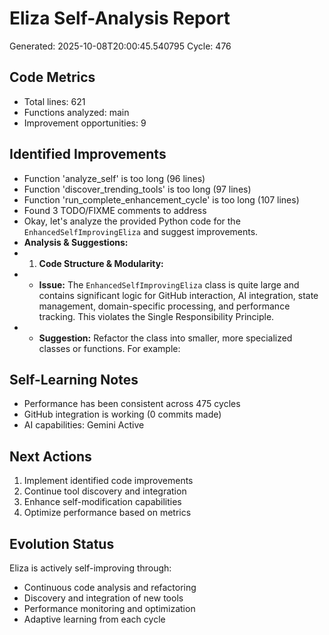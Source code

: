 # Eliza Self-Analysis Report
Generated: 2025-10-08T20:00:45.540795
Cycle: 476

## Code Metrics
- Total lines: 621
- Functions analyzed: main
- Improvement opportunities: 9

## Identified Improvements
- Function 'analyze_self' is too long (96 lines)
- Function 'discover_trending_tools' is too long (97 lines)
- Function 'run_complete_enhancement_cycle' is too long (107 lines)
- Found 3 TODO/FIXME comments to address
- Okay, let's analyze the provided Python code for the `EnhancedSelfImprovingEliza` and suggest improvements.
- **Analysis & Suggestions:**
- 1. **Code Structure & Modularity:**
- *   **Issue:** The `EnhancedSelfImprovingEliza` class is quite large and contains significant logic for GitHub interaction, AI integration, state management, domain-specific processing, and performance tracking. This violates the Single Responsibility Principle.
- *   **Suggestion:** Refactor the class into smaller, more specialized classes or functions. For example:

## Self-Learning Notes
- Performance has been consistent across 475 cycles
- GitHub integration is working (0 commits made)
- AI capabilities: Gemini Active

## Next Actions
1. Implement identified code improvements
2. Continue tool discovery and integration
3. Enhance self-modification capabilities
4. Optimize performance based on metrics

## Evolution Status
Eliza is actively self-improving through:
- Continuous code analysis and refactoring
- Discovery and integration of new tools
- Performance monitoring and optimization
- Adaptive learning from each cycle
